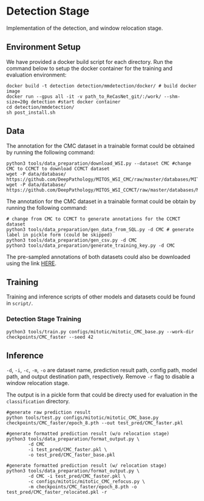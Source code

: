 # Detection Stage

Implementation of the detection, and window relocation stage.



## Environment Setup
We have provided a docker build script for each directory. Run the command below to setup the docker container for the training and evaluation environment:

```
docker build -t detection detection/mmdetection/docker/ # build docker image
docker run --gpus all -it -v path_to_ReCasNet_git/:/work/ --shm-size=20g detection #start docker container
cd detection/mmdetection/
sh post_install.sh
```

## Data 

The annotation for the CMC dataset in a trainable format could be obtained by running the following command:

```
python3 tools/data_preparation/download_WSI.py --dataset CMC #change CMC to CCMCT to download CCMCT dataset
wget -P data/database/ https://github.com/DeepPathology/MITOS_WSI_CMC/raw/master/databases/MITOS_WSI_CMC_CODAEL_TR_ROI.sqlite
wget -P data/database/ https://github.com/DeepPathology/MITOS_WSI_CCMCT/raw/master/databases/MITOS_WSI_CCMCT_ODAEL.sqlite
```

The annotation for the CMC dataset in a trainable format could be obtain by running the following command:

```
# change from CMC to CCMCT to generate annotations for the CCMCT dataset
python3 tools/data_preparation/gen_data_from_SQL.py -d CMC # generate label in pickle form (could be skipped)
python3 tools/data_preparation/gen_csv.py -d CMC
python3 tools/data_preparation/generate_training_key.py -d CMC
```

The pre-sampled annotations of both datasets could also be downloaded using the link  <a href="https://chula-my.sharepoint.com/:f:/g/personal/6372025021_student_chula_ac_th/Erzru8nxgjlPji4-Q6BpCkoBETUEx0_e9BA_cjaU-XWpgw?e=pAtdDi" title="">HERE</a>.


## Training

Training and inference scripts of other models and datasets could be found in `script/`.

### Detection Stage Training

```
python3 tools/train.py configs/mitotic/mitotic_CMC_base.py --work-dir checkpoints/CMC_faster --seed 42
```

## Inference

`-d`, `-i`, `-c`, `-m`, `-o` are dataset name, prediction result path, config path, model path, and output destination path, respectively. Remove `-r` flag to disable a window relocation stage. 

The output is in a pickle form that could be directy used for evaluation in the `classification` directory.

```
#generate raw prediction result
python tools/test.py configs/mitotic/mitotic_CMC_base.py checkpoints/CMC_faster/epoch_8.pth --out test_pred/CMC_faster.pkl

#generate formatted prediction result (w/o relocation stage)
python3 tools/data_preparation/format_output.py \
        -d CMC 
        -i test_pred/CMC_faster.pkl \
        -o test_pred/CMC_faster_base.pkl 

#generate formatted prediction result (w/ relocation stage)
python3 tools/data_preparation/format_output.py \
        -d CMC -i test_pred/CMC_faster.pkl \
        -c configs/mitotic/mitotic_CMC_refocus.py \
        -m checkpoints/CMC_faster/epoch_8.pth -o test_pred/CMC_faster_relocated.pkl -r

```
